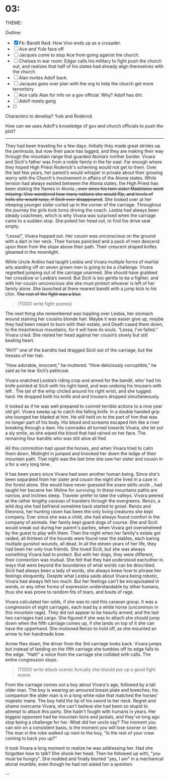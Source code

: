 # 03:

THEME:

Outline:
- [x] Fb: Bandit Raid. How Vivo ends up as a crusader.
- [ ] Ace and Yule face off
- [ ] Jacques come to stop Ace from going against the church.
- [ ] Chelsea in war room: Edgar calls his military to fight push the church out, and realizes that half of his states had already align themselves with the church.
- [ ] Alan invites Adolf back
- [ ] Jacques goes over plan with the org to help the church get more terroritory
- [ ] Ace calls Alan for info on a gov official. Why? Adolf has dirt.
- [ ] Adolf meets gang
- [ ] 

Characters to develop? Yule and Roderick


How can we uses Adolf's knowledge of gov and church officials to push the plot?

- - - -

They had been traveling for a few days. Initially they made great strides up the peninsula, but now their pace has lagged, and  they are making their way through the mountain range that guarded Atonia’s norther border. Vivara and Sicili's father was from a noble family in the far east. Far enough where they hoped High Priest Roderick's scheming would not get to them. Over the last few years, her parent’s would whisper in private about their growing worry with the Church's involvement in affairs of the Atonia states. While tension had always existed between the Atonia states,  the High Priest has been stoking the flames in Atonia ~~, ever since his twin sister Madelaine went missing. Vivo wondered how many nations she would flip, and levels of hells she would raise, if Sicili ever disappeared~~. She looked over at her sleeping younger sister curled up in the corner of the carriage. Throughout the journey the girls took turns driving the coach.  Lesbia had always been steady coachmen, which is why Vivara was surprised when the carriage came to a sudden stop.  She poked her head out,  to find the drive seat empty.  

“Lessa!”, Vivara hopped out. Her cousin was unconscious on the ground with a dart in her neck. Their horses panicked and a pack of men descend upon them from the slope above their path. Their crescent shaped knifes gleamed in the moonlight.

While Uncle Ardino had taught Lesbia and Vivara multiple forms of martial arts warding off on seven grown men  is going to be a challenge.  Vivara regretted jumping out of the carriage unarmed.  She should have grabbed her crossbow or Lesbia’s sword. But Sicili is too gentle to be a fighter, and with her cousin unconscious she she must protect whoever is left of her family alone.  She launched at there nearest bandit with a jump kick to his chin. ~~The rest of the fight was a blur.~~

> (TODO write fight scenes)

The next thing she remembered was toppling over Lesbia, her stomach wound staining her cousins blonde hair. Maybe it was easier give up, maybe they had been meant to burn with their estate, and Death cased them down, to the treacherous mountains, for it will have its souls. “Lessa, I’ve failed.” Vivara cried. She rested her head against her cousin’s slowly but still beating heart.

“Ah!!!” one of the bandits had dragged Sicili out of the carriage, but the tresses of her hair.

“How adorable, innocent,” he muttered.  “How deliciously corruptible,” he said as he tear Sicli’s petticoat.

Vivara snatched Lesbia’s riding crop and aimed for the bandit, who’ had his knife pointed at Sicili with his  right hand, and was undoing his trousers with left . The tail of the whip circled around his  right wrist, and she tugged. hard. He dropped both his knife and and trousers dropped simultaneously.  

It looked as if he was well prepared to commit terrible actions to a nine year old girl. Vivara sweep up to catch the falling knife. In a double handed grip she lounged her bladed at him. He still held on to the part of him that was no longer part of his body. His blood and screams escaped him like a river breaking through a dam.  His comrades all turned towards Vivara,  she let out a sly smile, as she wiped the blood that had rained on her face. The remaining four bandits who was still alive all fled.

All this commotion had upset the horses, and when Vivara tried to calm them down, Midnight in jumped and knocked her down the ledge of their mountain path. That night was the last time she saw her sister and cousin in a for a very long time.

It has been years since Vivara had seen another human being. Since she's been separated from her sister and cousin the night she lived in a cave in the forest alone. She would have never guessed the snare skills uncle _ had taught her became her lifeline for surviving. In these mountains paths are narrow, and inclines steep. Traveler prefer to take the valleys. Vivara peered at the rather lengthy caravan of travelers through the evergreens. Renzo, a wild dog she had befriend sometime back started to growl. Renzo and Eleonora, her hunting raven has been the only living creatures she kept company. Ever since she was a child, she had always found comfort in the company of animals. Her family kept guard dogs of course. She and Sicili would sneak out during her parent's parties, when Vivara got overwhelmed by the guest to play with them. Then the night when her family's estate got raided, all thirteen of the hounds were found near the stables, each baring multiple gunshot wounds, all dead. In all the eleven years of her life, they had been her only true friends. She loved Sicili, but she was always something Vivara had to protect. But with her dogs, they were different, their connection was mutual. She felt that they had understood eachother in ways that were beyond the boundaries of what words can be described. Sicili had always been a lady of words, she always knew how to phrase her feelings eloquently. Despite what Lesbia saids about Vivara being robotic, Vivara had always felt too much. But her feelings can't be encapulsated in words, or any other forms of expression understandable by other humans, thus she was prone to random fits of tears, and bouts of rage.

 Vivara calculated her odds, if she was to raid this caravan group. It was a congression of eight carriages, each lead by a white horse (uncommon in this mountain rage). They did not appear to be heavily armed; and the last two carriages had cargo. She figured if she was to attach she should jump down when the fifth carriage comes up, if she lands on top of it she can have the upperhand. She motioned Renzo to hold off, as she mounted an arrow to her handmade bow.

 Arrow flies down, the driver from the 3rd carriage looks back. Vivara jumps but instead of landing on the fifth carriage she tumbles off its edge falls to the edge. "Halt!" a voice from the carriage she collided with calls. The entire congression stops.

 > (TODO write attack scene) Actually she should put up a good fight scene

 From the carriage comes out a boy about Vivara's age, followed by a tall older man. The boy is wearing an amoured breast plate and breeches; his companion the older man is in a long white robe that matched the horses' majestic mane.
 The boy held the tip of his sword to her neck. Regret and shame overcame Vivara, she can't believe she had been so stupid to attempt to attack this party. She hadn't fought with humans in years. Her biggest opponent had be mountain lions and jackals, and they've long ago stop being a challenge for her. What did her uncle say? The moment you can win on a consistent basis, is the moment you will lose sooner or later.
 The man in the robe walked up next to the boy, "Is the rest of your crew coming to back you up?"

 It took Vivara a long moment to realize he was addressing her. Had she forgotten how to talk? She shook her head.
 Then he followed up with, "you must be hungry". She nodded and finally blurted "yes, I am" in a mechanical atonal mumble, even though he had not asked her a question.

 --
